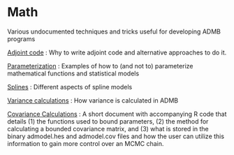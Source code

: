 #  Math
Various undocumented techniques and tricks useful for developing ADMB programs

[Adjoint code][1]
:  Why to write adjoint code and alternative approaches to do it.

[Parameterization][2]
:  Examples of how to (and not to) parameterize mathematical functions and statistical models

[Splines][3]
:  Different aspects of spline models

[Variance calculations][4]
:  How variance is calculated in ADMB

[Covariance Calculations][5]
:  A short document with accompanying R code that details (1) the functions used to bound parameters, (2) the method for calculating a bounded covariance matrix, and (3) what is stored in the binary admodel.hes and admodel.cov files and how the user can utilize this information to gain more control over an MCMC chain.

[1]: adjoint-code-1
[2]: parameterization
[3]: splines-1
[4]: variance-calculations
[5]: covariance-calculations
